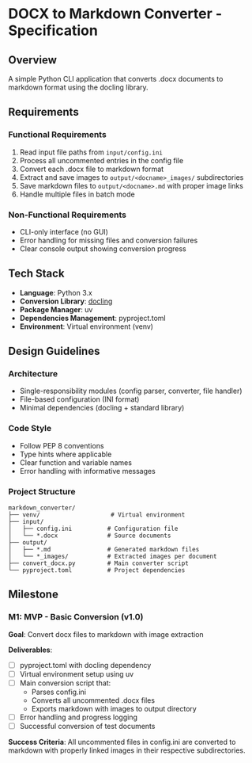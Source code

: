 # DOCX to Markdown Converter - Specification

## Overview
A simple Python CLI application that converts .docx documents to markdown format using the docling library.

## Requirements

### Functional Requirements
1. Read input file paths from `input/config.ini`
2. Process all uncommented entries in the config file
3. Convert each .docx file to markdown format
4. Extract and save images to `output/<docname>_images/` subdirectories
5. Save markdown files to `output/<docname>.md` with proper image links
6. Handle multiple files in batch mode

### Non-Functional Requirements
- CLI-only interface (no GUI)
- Error handling for missing files and conversion failures
- Clear console output showing conversion progress

## Tech Stack

- **Language**: Python 3.x
- **Conversion Library**: [docling](https://github.com/docling-project/docling)
- **Package Manager**: uv
- **Dependencies Management**: pyproject.toml
- **Environment**: Virtual environment (venv)

## Design Guidelines

### Architecture
- Single-responsibility modules (config parser, converter, file handler)
- File-based configuration (INI format)
- Minimal dependencies (docling + standard library)

### Code Style
- Follow PEP 8 conventions
- Type hints where applicable
- Clear function and variable names
- Error handling with informative messages

### Project Structure
```
markdown_converter/
├── venv/                    # Virtual environment
├── input/
│   ├── config.ini          # Configuration file
│   └── *.docx              # Source documents
├── output/
│   ├── *.md                # Generated markdown files
│   └── *_images/           # Extracted images per document
├── convert_docx.py         # Main converter script
└── pyproject.toml          # Project dependencies
```

## Milestone

### M1: MVP - Basic Conversion (v1.0)
**Goal**: Convert docx files to markdown with image extraction

**Deliverables**:
- [ ] pyproject.toml with docling dependency
- [ ] Virtual environment setup using uv
- [ ] Main conversion script that:
  - Parses config.ini
  - Converts all uncommented .docx files
  - Exports markdown with images to output directory
- [ ] Error handling and progress logging
- [ ] Successful conversion of test documents

**Success Criteria**: All uncommented files in config.ini are converted to markdown with properly linked images in their respective subdirectories.
